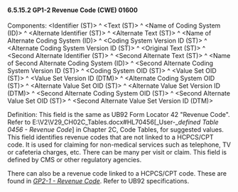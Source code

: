 #### 6.5.15.2 GP1-2 Revenue Code (CWE) 01600

Components: &lt;Identifier (ST)> ^ &lt;Text (ST)> ^ &lt;Name of Coding System (ID)> ^ &lt;Alternate Identifier (ST)> ^ &lt;Alternate Text (ST)> ^ &lt;Name of Alternate Coding System (ID)> ^ &lt;Coding System Version ID (ST)> ^ &lt;Alternate Coding System Version ID (ST)> ^ &lt;Original Text (ST)> ^ &lt;Second Alternate Identifier (ST)> ^ &lt;Second Alternate Text (ST)> ^ &lt;Name of Second Alternate Coding System (ID)> ^ &lt;Second Alternate Coding System Version ID (ST)> ^ &lt;Coding System OID (ST)> ^ &lt;Value Set OID (ST)> ^ &lt;Value Set Version ID (DTM)> ^ &lt;Alternate Coding System OID (ST)> ^ &lt;Alternate Value Set OID (ST)> ^ &lt;Alternate Value Set Version ID (DTM)> ^ &lt;Second Alternate Coding System OID (ST)> ^ &lt;Second Alternate Value Set OID (ST)> ^ &lt;Second Alternate Value Set Version ID (DTM)>

Definition: This field is the same as UB92 Form Locator 42 "Revenue Code". Refer to E:\\V2\\V29_CH02C_Tables.docx#HL70456[_User-__defined Table 0456 - Revenue Code_] in Chapter 2C, Code Tables, for suggested values. This field identifies revenue codes that are not linked to a HCPCS/CPT code. It is used for claiming for non-medical services such as telephone, TV or cafeteria charges, etc. There can be many per visit or claim. This field is defined by CMS or other regulatory agencies.

There can also be a revenue code linked to a HCPCS/CPT code. These are found in [_GP2-1 - Revenue Code_](#gp2-1-revenue-code-cwe-01600). Refer to UB92 specifications.
